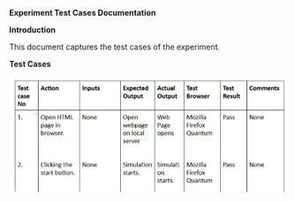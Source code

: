 **Experiment Test Cases Documentation**

**Introduction**

This document captures the test cases of the experiment.

**Test Cases**

![](images/1.JPG)

